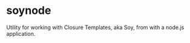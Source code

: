 soynode
=======

Utility for working with Closure Templates, aka Soy, from with a node.js application.